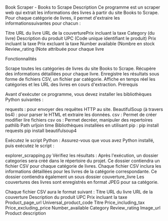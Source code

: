 Book Scraper - Books to Scrape
Description
Ce programme est un scraper web qui extrait les informations des livres à partir du site Books to Scrape. Pour chaque catégorie de livres, il permet d'extraire les informationssuivantes pour chacun :

Titre 
URL du livre
URL de la couverturePrix incluant la taxe
Category (du livre)
Description du produit
UPC (Code unique identifiant le produit)
Prix incluant la taxe
Prix excluant la taxe
Number available (Nombre en stock
Review_rating (Note attribuée pour chaque livre

Fonctionnalités

Scrape toutes les catégories de livres du site Books to Scrape.
Récupère des informations détaillées pour chaque livre.
Enregistre les résultats sous forme de fichiers CSV, un fichier par catégorie.
Affiche en temps réel les catégories et les URL des livres en cours d'extraction.
Prérequis

Avant d'exécuter ce programme, vous devez installer les bibliothèques Python suivantes :

requests : pour envoyer des requêtes HTTP au site.
BeautifulSoup (à travers bs4) : pour parser le HTML et extraire les données.
csv : Permet de créer modifier lire fichiers csv
os : Permet decréer, manipuler des repertoires
pathlib  Path
urljoin
time 
Bibliothèques installées en utilisant pip :
pip install requests
pip install beautifulsoup4



Exécutez le script Python : Assurez-vous que vous avez Python installé, puis exécutez le script :

explorer_scrapping.py
Vérifiez les résultats : Après l'exécution, un dossier categories sera créé dans le répertoire du projet. Ce dossier contiendra un fichier CSV pour chaque catégorie de livres. Chaque fichier CSV inclura les informations détaillées pour les livres de la catégorie correspondante.
Ce dossier contiendra également un sous dossier couverture_livre Les couvertures des livres sont enregistrés en format JPEG pour sa catégorie.

Chaque fichier CSV aura le format suivant :
Titre URL du livre  URL de la couverture Description du produit UPC Prix incluant la taxe
Product_page_url
Universal_product_code
Titre
Price_including_tax
Price_excluding_price
Number_available
Category
Review_rating
Image_url
Product description




